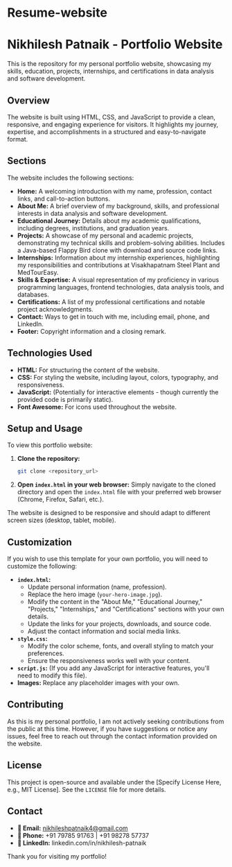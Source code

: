 # Resume-website
# Nikhilesh Patnaik - Portfolio Website

This is the repository for my personal portfolio website, showcasing my skills, education, projects, internships, and certifications in data analysis and software development.

## Overview

The website is built using HTML, CSS, and JavaScript to provide a clean, responsive, and engaging experience for visitors. It highlights my journey, expertise, and accomplishments in a structured and easy-to-navigate format.

## Sections

The website includes the following sections:

-   **Home:** A welcoming introduction with my name, profession, contact links, and call-to-action buttons.
-   **About Me:** A brief overview of my background, skills, and professional interests in data analysis and software development.
-   **Educational Journey:** Details about my academic qualifications, including degrees, institutions, and graduation years.
-   **Projects:** A showcase of my personal and academic projects, demonstrating my technical skills and problem-solving abilities. Includes a Java-based Flappy Bird clone with download and source code links.
-   **Internships:** Information about my internship experiences, highlighting my responsibilities and contributions at Visakhapatnam Steel Plant and MedTourEasy.
-   **Skills & Expertise:** A visual representation of my proficiency in various programming languages, frontend technologies, data analysis tools, and databases.
-   **Certifications:** A list of my professional certifications and notable project acknowledgments.
-   **Contact:** Ways to get in touch with me, including email, phone, and LinkedIn.
-   **Footer:** Copyright information and a closing remark.

## Technologies Used

-   **HTML:** For structuring the content of the website.
-   **CSS:** For styling the website, including layout, colors, typography, and responsiveness.
-   **JavaScript:** (Potentially for interactive elements - though currently the provided code is primarily static).
-   **Font Awesome:** For icons used throughout the website.

## Setup and Usage

To view this portfolio website:

1.  **Clone the repository:**
    ```bash
    git clone <repository_url>
    ```
2.  **Open `index.html` in your web browser:** Simply navigate to the cloned directory and open the `index.html` file with your preferred web browser (Chrome, Firefox, Safari, etc.).

The website is designed to be responsive and should adapt to different screen sizes (desktop, tablet, mobile).

## Customization

If you wish to use this template for your own portfolio, you will need to customize the following:

-   **`index.html`:**
    -   Update personal information (name, profession).
    -   Replace the hero image (`your-hero-image.jpg`).
    -   Modify the content in the "About Me," "Educational Journey," "Projects," "Internships," and "Certifications" sections with your own details.
    -   Update the links for your projects, downloads, and source code.
    -   Adjust the contact information and social media links.
-   **`style.css`:**
    -   Modify the color scheme, fonts, and overall styling to match your preferences.
    -   Ensure the responsiveness works well with your content.
-   **`script.js`:** (If you add any JavaScript for interactive features, you'll need to modify this file).
-   **Images:** Replace any placeholder images with your own.

## Contributing

As this is my personal portfolio, I am not actively seeking contributions from the public at this time. However, if you have suggestions or notice any issues, feel free to reach out through the contact information provided on the website.

## License

This project is open-source and available under the [Specify License Here, e.g., MIT License]. See the `LICENSE` file for more details.

## Contact

-   **📧 Email:** nikhileshpatnaik4@gmail.com
-   **📱 Phone:** +91 79785 91763 | +91 98278 57737
-   **🔗 LinkedIn:** linkedin.com/in/nikhilesh-patnaik

Thank you for visiting my portfolio!
